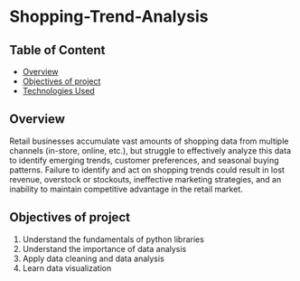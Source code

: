 # Shopping-Trend-Analysis
## Table of Content
  * [Overview](#overview)
  * [Objectives of project](#objectives-of-project)
  * [Technologies Used](#technologies-used)
## Overview
Retail businesses accumulate vast amounts of shopping data from multiple channels (in-store, online, etc.), but struggle to effectively analyze this data to identify emerging trends, customer preferences, and seasonal buying patterns. Failure to identify and act on shopping trends could result in lost revenue, overstock or stockouts, ineffective marketing strategies, and an inability to maintain competitive advantage in the retail market.

## Objectives of project
1. Understand the fundamentals of python libraries 
2. Understand the importance of data analysis 
3. Apply data cleaning and data analysis 
4. Learn data visualization 
